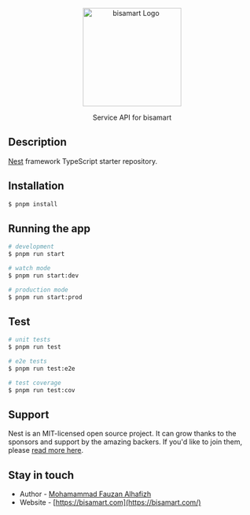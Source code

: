 <p align="center">
  <a href="https://bisamart.com/" target="blank"><img src="https://private-user-images.githubusercontent.com/110446068/375919872-c8548cac-7c09-4b52-a205-d08c2df12f2e.jpg?jwt=eyJhbGciOiJIUzI1NiIsInR5cCI6IkpXVCJ9.eyJpc3MiOiJnaXRodWIuY29tIiwiYXVkIjoicmF3LmdpdGh1YnVzZXJjb250ZW50LmNvbSIsImtleSI6ImtleTUiLCJleHAiOjE3Mjg4OTU3NzcsIm5iZiI6MTcyODg5NTQ3NywicGF0aCI6Ii8xMTA0NDYwNjgvMzc1OTE5ODcyLWM4NTQ4Y2FjLTdjMDktNGI1Mi1hMjA1LWQwOGMyZGYxMmYyZS5qcGc_WC1BbXotQWxnb3JpdGhtPUFXUzQtSE1BQy1TSEEyNTYmWC1BbXotQ3JlZGVudGlhbD1BS0lBVkNPRFlMU0E1M1BRSzRaQSUyRjIwMjQxMDE0JTJGdXMtZWFzdC0xJTJGczMlMkZhd3M0X3JlcXVlc3QmWC1BbXotRGF0ZT0yMDI0MTAxNFQwODQ0MzdaJlgtQW16LUV4cGlyZXM9MzAwJlgtQW16LVNpZ25hdHVyZT1jNjAyMGZhZjg1NzBhZjVmOGU4M2M2ZWYyMTllMjhkZDZkZTJhMmEyNjhhMDgxOTQ0YmEwYWRjYWYwYjczMzk3JlgtQW16LVNpZ25lZEhlYWRlcnM9aG9zdCJ9.XgMu1L3h-kbEnT-RDGaWlWxcM37g8Xft-05UyPhnOwI" width="200" alt="bisamart Logo" /></a>
</p>

  <p align="center">Service API for bisamart </p>

## Description

[Nest](https://github.com/nestjs/nest) framework TypeScript starter repository.

## Installation

```bash
$ pnpm install
```

## Running the app

```bash
# development
$ pnpm run start

# watch mode
$ pnpm run start:dev

# production mode
$ pnpm run start:prod
```

## Test

```bash
# unit tests
$ pnpm run test

# e2e tests
$ pnpm run test:e2e

# test coverage
$ pnpm run test:cov
```

## Support

Nest is an MIT-licensed open source project. It can grow thanks to the sponsors and support by the amazing backers. If you'd like to join them, please [read more here](https://docs.nestjs.com/support).

## Stay in touch

- Author - [Mohamammad Fauzan Alhafizh](https://zenstoryy.com)
- Website - [https://bisamart.com](https://bisamart.com/)

